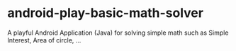 # android-play-basic-math-solver
A playful Android Application (Java) for solving simple math such as Simple Interest, Area of circle, ...
